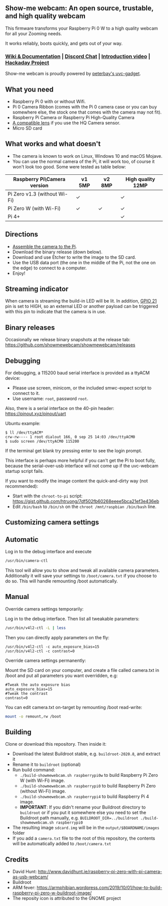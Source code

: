 Show-me webcam: An open source, trustable, and high quality webcam
--

This firmware transforms your Raspberry Pi 0 W to a high quality webcam for all your Zooming needs.

It works reliably, boots quickly, and gets out of your way. 

### [Wiki & Documentation](https://github.com/showmewebcam/showmewebcam/wiki) | [Discord Chat](https://discord.gg/dTc4jtf3YX) | [Introduction video](https://youtu.be/nH2G16YoBT4) | [Hackaday Project](https://hackaday.io/project/174479-raspberry-pi-0-hq-usb-webcam)

Show-me webcam is proudly powered by [peterbay's uvc-gadget](https://github.com/peterbay/uvc-gadget).

What you need
--
- Raspberry Pi 0 with or without Wifi.
- Pi 0 Camera Ribbon (comes with the Pi 0 camera case or you can buy somewhere else, the stock one that comes with the camera may not fit).
- Raspberry Pi Camera or Raspberry Pi High-Quality Camera
- [A compatible lens](https://github.com/showmewebcam/showmewebcam/wiki/Lenses) if you use the HQ Camera sensor.
- Micro SD card

What works and what doesn't
--
- The camera is known to work on Linux, Windows 10 and macOS Mojave.
- You can use the normal camera of the Pi, it will work too, of course it won't look too good. Some were tested as table below:

| Raspberry Pi\Camera version  | v1 5MP  | v2 8MP  | High quality 12MP |
| ---------------------------- | ------- | ------- | ----------------- |
| Pi Zero v1.3 (without Wi-Fi) | &check; |         | &check;           |
| Pi Zero W (with Wi-Fi)       | &check; | &check; | &check;           |
| Pi 4+                        |         |         | &check;           |

Directions
--
- [Assemble the camera to the Pi](https://www.youtube.com/watch?v=8fcbP7lEdzY&t=365s).
- Download the binary release (down below).
- Download and use Etcher to write the image to the SD card. 
- Use the USB data port (the one in the middle of the Pi, not the one on the edge) to connect to a computer.
- Enjoy!

Streaming indicator
--
When camera is streaming the build-in LED will be lit. In addition, [GPIO 21](https://pinout.xyz/pinout/pin40_gpio21#) pin is set to HIGH, so an external LED or another payload can be triggered with this pin to indicate that the camera is in use.

Binary releases
--
Occasionally we release binary snapshots at the release tab: https://github.com/showmewebcam/showmewebcam/releases

Debugging
--
For debugging, a 115200 baud serial interface is provided as a ttyACM device:
- Please use screen, minicom, or the included smwc-expect script to connect to it.
- Use username: `root`, password `root`.

Also, there is a serial interface on the 40-pin header: https://pinout.xyz/pinout/uart

Ubuntu example:
```
$ ll /dev/ttyACM*
crw-rw---- 1 root dialout 166, 0 sep 25 14:03 /dev/ttyACM0
$ sudo screen /dev/ttyACM0 115200
```

If the terminal get blank try pressing enter to see the login prompt.

This interface is perhaps more helpful if you can't get the Pi to boot fully, because the serial-over-usb interface
will not come up if the uvc-webcam startup script fails.

If you want to modify the image content the quick-and-dirty way (not recommended):
- Start with the `chroot-to-pi` script: https://gist.github.com/htruong/7df502fb60268eeee5bca21ef3e436eb
- Edit `/bin/bash` to `/bin/sh` on the `chroot /mnt/raspbian /bin/bash` line.


Customizing camera settings
--

Automatic
---

Log in to the debug interface and execute

```bash
/usr/bin/camera-ctl
```

This tool will allow you to show and tweak all available camera parameters.
Additionally it will save your settings to `/boot/camera.txt` if you choose to
do so. This will handle remounting /boot automatically.

Manual
---

Override camera settings temporarily:

Log in to the debug interface. Then list all tweakable parameters:

```bash
/usr/bin/v4l2-ctl -L | less
```

Then you can directly apply parameters on the fly:

```
/usr/bin/v4l2-ctl -c auto_exposure_bias=15
/usr/bin/v4l2-ctl -c contrast=0
```

Override camera settings permanently:

Mount the SD card on your computer, and create a file called
camera.txt in /boot and put all parameters you want overridden, e.g:

```
#Tweak the auto exposure bias
auto_exposure_bias=15
#Tweak the contrast
contrast=0
```

You can edit camera.txt on-target by remounting /boot read-write:

```bash
mount -o remount,rw /boot
```

Building
--
Clone or download this repository. Then inside it:

- Download the latest Buildroot stable, e.g. `buildroot-2020.8`, and extract it
- Rename it to `buildroot` (optional)
- Run build command:
  - `./build-showmewebcam.sh raspberrypi0w` to build Raspberry Pi Zero W (with Wi-Fi) image.
  - `./build-showmewebcam.sh raspberrypi0` to build Raspberry Pi Zero (without Wi-Fi) image.
  - `./build-showmewebcam.sh raspberrypi4` to build Raspberry Pi 4 image.
  - **IMPORTANT**: If you didn't rename your Buildroot directory to `buildroot` or if you put it somewhere else you need to set the Buildroot path manually, e.g. `BUILDROOT_DIR=../buildroot ./build-showmewebcam.sh raspberrypi0`
- The resulting image `sdcard.img` will be in the `output/$BOARDNAME/images` folder
- If you add a `camera.txt` file to the root of this repository, the contents will be automatically added to `/boot/camera.txt`

Credits
--

- David Hunt: http://www.davidhunt.ie/raspberry-pi-zero-with-pi-camera-as-usb-webcam/
- Buildroot
- ARM fever: https://armphibian.wordpress.com/2019/10/01/how-to-build-raspberry-pi-zero-w-buildroot-image/
- The reposity icon is attributed to the GNOME project
